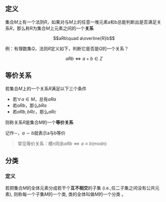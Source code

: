 ## 定义

集合$M$上有一个法则$R$，如果对与$M$上的任意一堆元素a和b总能判断出是否满足关系$R$，那么称R为集合$M$上元素之间的一个**关系**

$$aRb\quad a\overline{R}b$$

例：有理数集$Q$，法则$R$定义如下，判断它是否是$Q$的一个关系？

$$aRb\Leftrightarrow a+b\in Z$$

## 等价关系

若集合$M$上的一个关系$R$满足以下三个条件

- 若$\forall a\in M$，总有$aRa$
- 若$aRb$，那么$bRa$
- 若$aRb,bRc$，那么$aRc$

则称关系$R$是集合$M$的一个**等价关系**

记作$\sim$，$a\sim b$就表示a与b等价

> 常见等价关系：模n同余$aRb\Leftrightarrow a \equiv b(\text{mod}n)$

## 分类

### 定义

若把集合$M$的全体元素分成若干个**互不相交**的子集 (i.e.,任二子集之间没有公共元素), 则称每一个子集$M$的一个类, 类的全体叫做$M$的一个分类 。